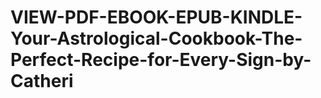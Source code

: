 # VIEW-PDF-EBOOK-EPUB-KINDLE-Your-Astrological-Cookbook-The-Perfect-Recipe-for-Every-Sign-by-Catheri